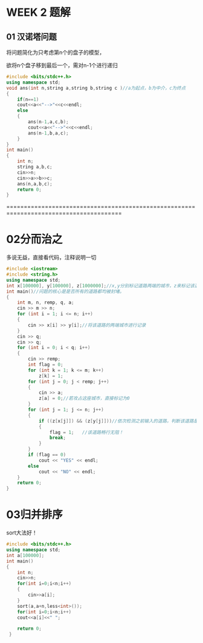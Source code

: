 # WEEK 2 题解

## 01 汉诺塔问题

将问题简化为只考虑第n个的盘子的模型，

欲将n个盘子移到最后一个，需对n-1个进行递归

```C++
#include <bits/stdc++.h>
using namespace std;
void ans(int n,string a,string b,string c )//a为起点，b为中介，c为终点 
{
	if(n==1)
	cout<<a<<"-->"<<c<<endl;
	else 
	{
		ans(n-1,a,c,b);
		cout<<a<<"-->"<<c<<endl;
	    ans(n-1,b,a,c); 
	}
}
int main()
{
    int n;
    string a,b,c;
    cin>>n;
    cin>>a>>b>>c;
    ans(n,a,b,c);
	return 0;
}

```

=======================================================================================

# 02分而治之

多说无益，直接看代码，注释说明一切

```C++
#include <iostream>
#include <string.h>
using namespace std;
int x[100000], y[100000], z[1000000];//x,y分别标记道路两端的城市，z来标记该道路是否被封堵
int main()//问题的核心是是否所有的道路都均被封堵。
{
	int m, n, remp, q, a;
	cin >> m >> n;
	for (int i = 1; i <= n; i++)
	{
		cin >> x[i] >> y[i];//将该道路的两端城市进行记录
	}
	cin >> q;
	cin >> q;
	for (int i = 0; i < q; i++)
	{
		cin >> remp;
		int flag = 0;
		for (int k = 1; k <= m; k++)
			z[k] = 1;
		for (int j = 0; j < remp; j++)
		{
			cin >> a;
			z[a] = 0;//若攻占这座城市，直接标记为0
		}
		for (int j = 1; j <= n; j++)
		{
			if ((z[x[j]]) && (z[y[j]]))//依次检测之前输入的道路，判断该道路是否被封阻。
			{
				flag = 1;	//该道路畅行无阻！
				break;
			}
		}
		if (flag == 0)
			cout << "YES" << endl;
		else
			cout << "NO" << endl;
	}
	return 0;
}
```

# 03归并排序

sort大法好！

```C++
#include <bits/stdc++.h>
using namespace std;
int a[100000];
int main()
{
	int n;
	cin>>n;
	for(int i=0;i<n;i++)
	{
		cin>>a[i];
	}
	sort(a,a+n,less<int>());
	for(int i=0;i<n;i++)
	cout<<a[i]<<" ";
	
	return 0;
 } 

```







